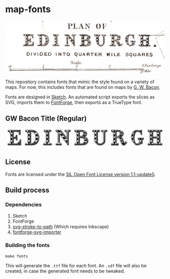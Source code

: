 # map-fonts

![The original font that this repo is based on.](source.png)

This repository contains fonts that mimic the style found on a variety of maps.
For now, this includes fonts that are found on maps by [G. W. Bacon].

Fonts are designed in [Sketch]. An automated script exports the slices as SVG,
imports them to [FontForge], then exports as a TrueType font.

[G. W. Bacon]: https://en.wikipedia.org/wiki/George_Washington_Bacon
[Sketch]: https://www.sketch.com
[FontForge]: https://fontforge.github.io

## GW Bacon Title (Regular)

![A preview of "GW Bacon Title Regular"](gw-bacon-title.png)

## License

Fonts are licensed under the [SIL Open Font License version 1.1-update5][OFL].

[OFL]: https://scripts.sil.org/cms/scripts/page.php?item_id=OFL-FAQ_web

## Build process

### Dependencies

1. Sketch
2. FontForge
2. [svg-stroke-to-path] (Which requires Inkscape)
3. [fontforge-svg-importer][svg-importer]

[svg-importer]: https://github.com/leifgehrmann/fontforge-svg-importer
[svg-stroke-to-path]: https://github.com/leifgehrmann/svg-stroke-to-path

### Building the fonts

```
make fonts
```

This will generate the `.ttf` file for each font. An `.sdf` file will also be
created, in case the generated font needs to be tweaked.
